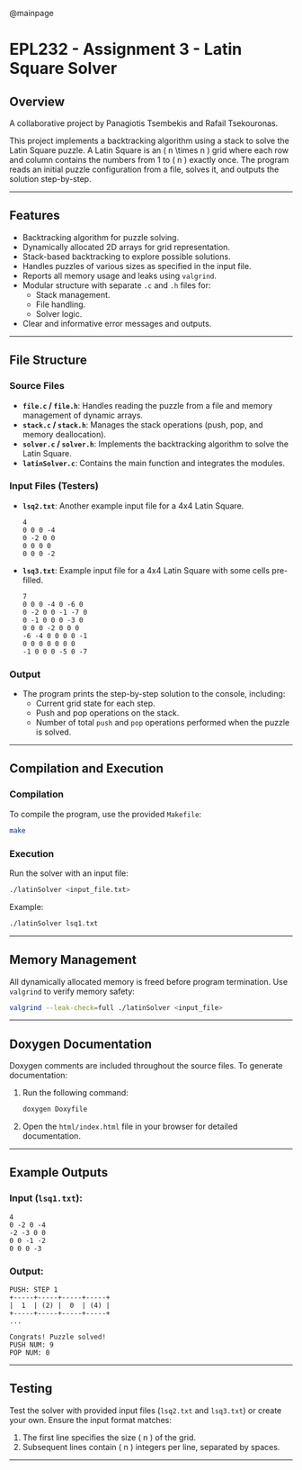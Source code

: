 @mainpage
# EPL232 - Assignment 3 - Latin Square Solver

## Overview
A collaborative project by Panagiotis Tsembekis and Rafail Tsekouronas.

This project implements a backtracking algorithm using a stack to solve the Latin Square puzzle. A Latin Square is an \( n \times n \) grid where each row and column contains the numbers from 1 to \( n \) exactly once. The program reads an initial puzzle configuration from a file, solves it, and outputs the solution step-by-step.

---

## Features
- Backtracking algorithm for puzzle solving.
- Dynamically allocated 2D arrays for grid representation.
- Stack-based backtracking to explore possible solutions.
- Handles puzzles of various sizes as specified in the input file.
- Reports all memory usage and leaks using `valgrind`.
- Modular structure with separate `.c` and `.h` files for:
  - Stack management.
  - File handling.
  - Solver logic.
- Clear and informative error messages and outputs.

---

## File Structure
### Source Files
- **`file.c` / `file.h`**: Handles reading the puzzle from a file and memory management of dynamic arrays.
- **`stack.c` / `stack.h`**: Manages the stack operations (push, pop, and memory deallocation).
- **`solver.c` / `solver.h`**: Implements the backtracking algorithm to solve the Latin Square.
- **`latinSolver.c`**: Contains the main function and integrates the modules.

### Input Files (Testers)
- **`lsq2.txt`**: Another example input file for a 4x4 Latin Square.
  ```text
  4
  0 0 0 -4
  0 -2 0 0
  0 0 0 0
  0 0 0 -2
  ```
- **`lsq3.txt`**: Example input file for a 4x4 Latin Square with some cells pre-filled.
  ```text
  7
  0 0 0 -4 0 -6 0
  0 -2 0 0 -1 -7 0
  0 -1 0 0 0 -3 0
  0 0 0 -2 0 0 0
  -6 -4 0 0 0 0 -1
  0 0 0 0 0 0 0
  -1 0 0 0 -5 0 -7
  ```

### Output
- The program prints the step-by-step solution to the console, including:
  - Current grid state for each step.
  - Push and pop operations on the stack.
  - Number of total `push` and `pop` operations performed when the puzzle is solved.

---

## Compilation and Execution
### Compilation
To compile the program, use the provided `Makefile`:
```bash
make
```

### Execution
Run the solver with an input file:
```bash
./latinSolver <input_file.txt>
```
Example:
```bash
./latinSolver lsq1.txt
```

---

## Memory Management
All dynamically allocated memory is freed before program termination. Use `valgrind` to verify memory safety:
```bash
valgrind --leak-check=full ./latinSolver <input_file>
```

---

## Doxygen Documentation
Doxygen comments are included throughout the source files. To generate documentation:
1. Run the following command:
   ```bash
   doxygen Doxyfile
   ```
2. Open the `html/index.html` file in your browser for detailed documentation.

---

## Example Outputs
### Input (`lsq1.txt`):
```text
4
0 -2 0 -4
-2 -3 0 0
0 0 -1 -2
0 0 0 -3
```
### Output:
```text
PUSH: STEP 1
+-----+-----+-----+-----+
|  1  | (2) |  0  | (4) |
+-----+-----+-----+-----+
...

Congrats! Puzzle solved!
PUSH NUM: 9
POP NUM: 0
```

---

## Testing
Test the solver with provided input files (`lsq2.txt` and `lsq3.txt`) or create your own. Ensure the input format matches:
1. The first line specifies the size \( n \) of the grid.
2. Subsequent lines contain \( n \) integers per line, separated by spaces.

---